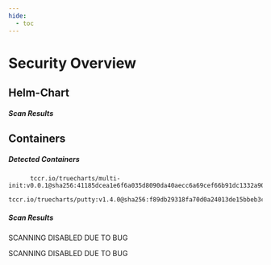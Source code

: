 ```yaml
---
hide:
  - toc
---
```


# Security Overview

<link href="https://truecharts.org/_static/trivy.css" type="text/css" rel="stylesheet" />

## Helm-Chart

##### Scan Results


## Containers

##### Detected Containers

          tccr.io/truecharts/multi-init:v0.0.1@sha256:41185dcea1e6f6a035d8090da40aecc6a69cef66b91dc1332a90c9d22861d367
          tccr.io/truecharts/putty:v1.4.0@sha256:f89db29318fa70d0a24013de15bbeb3cc8752fb9ac1a66239eb283878aaae5e0

##### Scan Results

SCANNING DISABLED DUE TO BUG

SCANNING DISABLED DUE TO BUG
